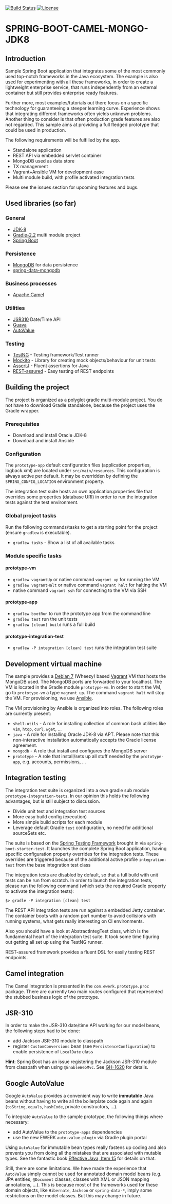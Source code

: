 [![Build Status](http://img.shields.io/travis/ewerk/sample_spring-boot-camel-mongo-jdk8.svg?style=flat)](https://travis-ci.org/ewerk/sample_spring-boot-camel-mongo-jdk8) [![License](http://img.shields.io/badge/license-Apache-brightgreen.svg?style=flat)](http://www.apache.org/licenses/LICENSE-2.0)

# SPRING-BOOT-CAMEL-MONGO-JDK8 

## Introduction
Sample Spring Boot application that integrates some of the most commonly used top-notch frameworks 
in the Java ecosystem. The example is also used for experimenting with all these frameworks, in
order to create a lightweight enterprise service, that runs independently from an external 
container but still provides enterprise ready features. 

Further more, most examples/tutorials out there focus on a specific technology for guaranteeing a
steeper learning curve. Experience shows that integrating different frameworks often yields unknown
problems. Another thing to consider is that often production grade features are also not regarded.
This sample aims at providing a full fledged prototype that could be used in production.

The following requirements will be 
fulfilled by the app.
 
* Standalone application
* REST API via embedded servlet container
* MongoDB used as data store
* TX management
* Vagrant+Ansible VM for development ease
* Multi module build, with profile activated integration tests

Please see the issues section for upcoming features and bugs.

## Used libraries (so far)
### General
* [JDK-8](http://www.oracle.com/technetwork/java/javase/downloads)
* [Gradle-2.2](http://www.gradle.org) multi module project
* [Spring Boot](http://projects.spring.io/spring-boot)

### Persistence
* [MongoDB](http://www.mongodb.org) for data persistence
* [spring-data-mongodb](http://projects.spring.io/spring-data-mongodb)

### Business processes
* [Apache Camel](http://camel.apache.org/) 

### Utilities
* [JSR310](http://docs.oracle.com/javase/tutorial/datetime) Date/Time API
* [Guava](https://code.google.com/p/guava-libraries)
* [AutoValue](https://github.com/google/auto/tree/master/value)

### Testing
* [TestNG](http://testng.org) - Testing framework/Test runner
* [Mockito](https://code.google.com/p/mockito) - Library for creating mock objects/behaviour for unit tests
* [AssertJ](http://joel-costigliola.github.io/assertj) - Fluent assertions for Java
* [REST-assured](https://code.google.com/p/rest-assured) - Easy testing of REST endpoints

## Building the project
The project is organized as a polyglot gradle multi-module project. You do not have to download 
Gradle standalone, because the project uses the Gradle wrapper.

### Prerequisites
* Download and install Oracle JDK-8
* Download and install Ansible

### Configuration
The `prototype-app` default configuration files (application.properties, logback.xml) are located under `src/main/resources`. This configuration is always active per default. It may be overridden by defining the `SPRING_CONFIG_LOCATION` environment property.

The integration test suite hosts an own application.properties file that overrides some properties (database URI) in order to run the integration tests against the test environment.

### Global project tasks
Run the following commands/tasks to get a starting point for the project (ensure `gradlew` is executable).
* `gradlew tasks` - Show a list of all available tasks

### Module specific tasks
#### prototype-vm
* `gradlew vagrantUp` or native command `vagrant up` for running the VM
* `gradlew vagrantHalt` or native command `vagrant halt` for halting the VM
* native command `vagrant ssh` for connecting to the VM via SSH

#### prototype-app
* `gradlew bootRun` to run the prototype app from the command line
* `gradlew test` run the unit tests
* `gradlew [clean] build` runs a full build

#### prototype-integration-test
* `gradlew -P integration [clean] test` runs the integration test suite

## Development virtual machine
The sample provides a [Debian 7](http://www.debian.org) (Wheezy) based [Vagrant](http://www.vagrantup.com) 
VM that hosts the MongoDB used. The MongoDB ports are forwarded to your localhost. The VM is located 
in the Gradle module `prototype-vm`. In order to start the VM, go to `prototype-vm` a 
type `vagrant up`. The command `vagrant halt` will stop the VM. For provisioning, 
we use [Ansible](http://www.ansible.com/home).

The VM provisioning by Ansible is organized into roles. The following roles are currently present:

* `shell-utils` - A role for installing collection of common bash utilities like `vim`, `htop`, `curl`, `wget`, ...
* `java` - A role for installing Oracle JDK-8 via APT. Please note that this non-interactive installation automatically accepts the Oracle license agreement.
* `mongodb` - A role that install and configures the MongoDB server
* `prototype` - A role that install/sets up all stuff needed by the `prototype-app`, e.g. accounts, permissions, ...

## Integration testing
The integration test suite is organized into a own gradle sub module `prototype-integration-tests`.
In our opinion this holds the following advantages, but is still subject to discussion.

* Divide unit test and integration test sources
* More easy build config (execution)
* More simple build scripts for each module
* Leverage default Gradle `test` configuration, no need for additional sourceSets etc.

The suite is based on the [Spring Testing Framework](http://docs.spring.io/spring-framework/docs/current/spring-framework-reference/html/testing.html)
brought in via `spring-boot-starter-test`. It launches the complete Spring Boot application,
having specific configuration property overrides for the integration tests. These overrides
are triggered because of the additional active profile `integration-test` from the base integration
test class

The integration tests are disabled by default, so that a full build with unit tests can be run from
scratch. In order to launch the integration tests, please run the following command (which sets the 
required Gradle property to activate the integration tests):

`$> gradle -P integration [clean] test`

The REST API integration tests are run against a embedded Jetty container. The container boots with 
a random port number to avoid collisions with running systems, what gets really interesting
on CI environments.

Also you should have a look at AbstractIntegTest class, which is the fundamental heart of the 
integration test suite. It took some time figuring out getting all set up using the TestNG runner.

REST-assured framework provides a fluent DSL for easily testing REST endpoints.

## Camel integration
The Camel integration is presented in the `com.ewerk.prototype.proc` package. There are currently
two main routes configured that represented the stubbed business logic of the prototype.

## JSR-310
In order to make the JSR-310 date/time API working for our model beans, the following steps had to
be done:

* add Jackson JSR-310 module to classpath
* register `CustomConversions` bean (see `PersistenceConfiguration`) to enable persistence of `LocalDate` class

__Hint__: Spring Boot has an issue registering the Jackson JSR-310 module from classpath when 
using `@EnableWebMvc`. See [GH-1620](https://github.com/spring-projects/spring-boot/issues/1620) 
for details.
   
## Google AutoValue
Google `AutoValue` provides a convenient way to write __immutable__ Java beans without having to write
all the boilerplate code again and again (`toString`, `equals`, `hashCode`, private constructors, ...).

To integrate `AutoValue` to the sample prototype, the following things where necessary:
* add AutoValue to the `prototype-apps` dependencies
* use the new EWERK `auto-value-plugin` via Gradle plugin portal

Using `AutoValue` for immutable bean types really fastens up coding and also prevents you from doing 
all the mistakes that are associated with mutable types. See the fantastic book 
[Effective Java, Item 15](http://uet.vnu.edu.vn/~chauttm/e-books/java/Effective.Java.2nd.Edition.May.2008.3000th.Release.pdf) 
for details on that.

Still, there are some limitations. We have made the experience that `AutoValue` simply cannot be used
for annotated domain model beans (e.g. JPA entities, `@Document` classes, classes with XML or JSON
mapping annotations, ...). This is because most of the frameworks used for these domain objects, like 
`Hibernate`, `Jackson` or `spring-data-*`, imply some restrictions on the model classes. But this
may change in future.